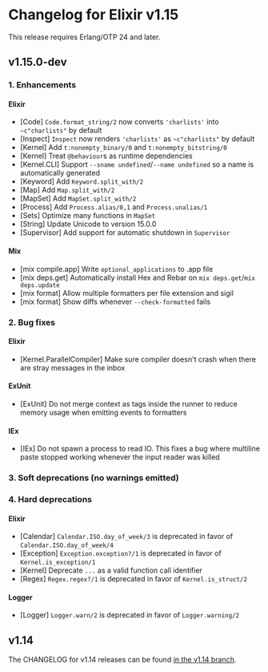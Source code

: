 # Changelog for Elixir v1.15

This release requires Erlang/OTP 24 and later.

## v1.15.0-dev

### 1. Enhancements

#### Elixir

  * [Code] `Code.format_string/2` now converts `'charlists'` into `~c"charlists"` by default
  * [Inspect] `Inspect` now renders `'charlists'` as `~c"charlists"` by default
  * [Kernel] Add `t:nonempty_binary/0` and `t:nonempty_bitstring/0`
  * [Kernel] Treat `@behaviour`s as runtime dependencies
  * [Kernel.CLI] Support `--sname undefined`/`--name undefined` so a name is automatically generated
  * [Keyword] Add `Keyword.split_with/2`
  * [Map] Add `Map.split_with/2`
  * [MapSet] Add `MapSet.split_with/2`
  * [Process] Add `Process.alias/0,1` and `Process.unalias/1`
  * [Sets] Optimize many functions in `MapSet`
  * [String] Update Unicode to version 15.0.0
  * [Supervisor] Add support for automatic shutdown in `Supervisor`

#### Mix

  * [mix compile.app] Write `optional_applications` to .app file
  * [mix deps.get] Automatically install Hex and Rebar on `mix deps.get`/`mix deps.update`
  * [mix format] Allow multiple formatters per file extension and sigil
  * [mix format] Show diffs whenever `--check-formatted` fails

### 2. Bug fixes

#### Elixir

  * [Kernel.ParallelCompiler] Make sure compiler doesn't crash when there are stray messages in the inbox

#### ExUnit

  * [ExUnit] Do not merge context as tags inside the runner to reduce memory usage when emitting events to formatters

#### IEx

  * [IEx] Do not spawn a process to read IO. This fixes a bug where multiline paste stopped working
    whenever the input reader was killed

### 3. Soft deprecations (no warnings emitted)

### 4. Hard deprecations

#### Elixir

  * [Calendar] `Calendar.ISO.day_of_week/3` is deprecated in favor of `Calendar.ISO.day_of_week/4`
  * [Exception] `Exception.exception?/1` is deprecated in favor of `Kernel.is_exception/1`
  * [Kernel] Deprecate `...` as a valid function call identifier
  * [Regex] `Regex.regex?/1` is deprecated in favor of `Kernel.is_struct/2`

#### Logger

  * [Logger] `Logger.warn/2` is deprecated in favor of `Logger.warning/2`

## v1.14

The CHANGELOG for v1.14 releases can be found [in the v1.14 branch](https://github.com/elixir-lang/elixir/blob/v1.14/CHANGELOG.md).
